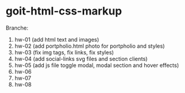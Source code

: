 # goit-html-css-markup

Branche:

1.  hw-01 (add html text and images)
2.  hw-02 (add portpholio.html photo for portpholio and styles)
3.  hw-03 (fix img tags, fix links, fix styles)
4.  hw-04 (add social-links svg files and section clients)
5.  hw-05 (add js file toggle modal, modal section and hover effects)
6.  hw-06
7.  hw-07
8.  hw-08

